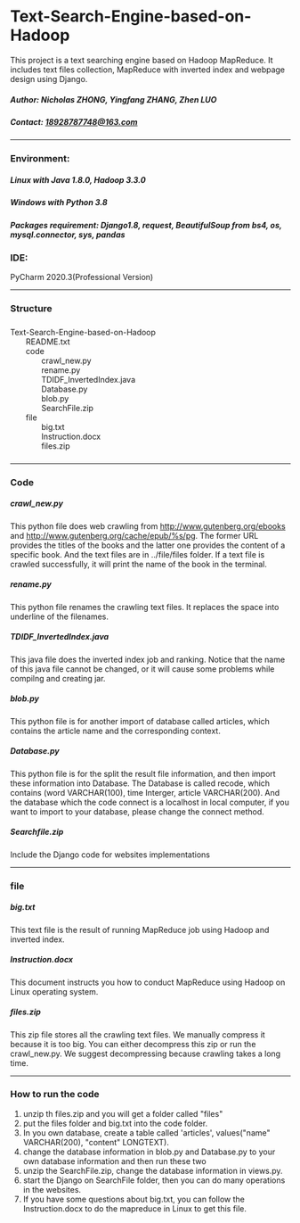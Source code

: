 # Text-Search-Engine-based-on-Hadoop
This project is a text searching engine based on Hadoop MapReduce. It includes text files collection, MapReduce with inverted index and webpage design using Django.
##### Author: Nicholas ZHONG, Yingfang ZHANG, Zhen LUO
##### Contact: 18928787748@163.com
------------------------------------------------------
### Environment:
##### Linux with Java 1.8.0, Hadoop 3.3.0

##### Windows with Python 3.8
##### Packages requirement: Django1.8, request, BeautifulSoup from bs4, os, mysql.connector, sys, pandas
### IDE: 
PyCharm 2020.3(Professional Version)

-------------------------------------------------------
### Structure
##### 
Text-Search-Engine-based-on-Hadoop<br>
&emsp;&emsp;README.txt<br>
&emsp;&emsp;code<br>
&emsp;&emsp;&emsp;&emsp;crawl_new.py<br>
&emsp;&emsp;&emsp;&emsp;rename.py<br>
&emsp;&emsp;&emsp;&emsp;TDIDF_InvertedIndex.java<br>
&emsp;&emsp;&emsp;&emsp;Database.py<br>
&emsp;&emsp;&emsp;&emsp;blob.py<br>
&emsp;&emsp;&emsp;&emsp;SearchFile.zip<br>
&emsp;&emsp;file<br>
&emsp;&emsp;&emsp;&emsp;big.txt<br>
&emsp;&emsp;&emsp;&emsp;Instruction.docx<br>
&emsp;&emsp;&emsp;&emsp;files.zip<br>
#####
-------------------------------------------------------
### Code
##### crawl_new.py
This python file does web crawling from http://www.gutenberg.org/ebooks and http://www.gutenberg.org/cache/epub/%s/pg. The former URL provides the titles of the books and the latter one provides the content of a specific book. And the text files are in ../file/files folder.
If a text file is crawled successfully, it will print the name of the book in the terminal.

##### rename.py
This python file renames the crawling text files. It replaces the space into underline of the filenames.

##### TDIDF_InvertedIndex.java
This java file does the inverted index job and ranking. Notice that the name of this java file cannot be changed, or it will cause some problems while compilng and creating jar.

##### blob.py
This python file is for another import of database called articles, which contains the article name and the corresponding context.

##### Database.py
This python file is for the split the result file information, and then import these information into Database. The Database is called recode, which contains (word VARCHAR(100), time Interger, article VARCHAR(200). And the database which the code connect is a localhost in local computer, if you want to import to your database, please change the connect method.

##### Searchfile.zip
Include the Django code for websites implementations

-------------------------------------------------------
### file
##### big.txt
This text file is the result of running MapReduce job using Hadoop and inverted index.

##### Instruction.docx
This document instructs you how to conduct MapReduce using Hadoop on Linux operating system.

##### files.zip
This zip file stores all the crawling text files. We manually compress it because it is too big. You can either decompress this zip or run the crawl_new.py. We suggest decompressing because crawling takes a long time.

-------------------------------------------------------
### How to run the code
1. unzip th files.zip and you will get a folder called "files"
2. put the files folder and big.txt into the code folder.
3. In you own database, create a table called 'articles', values("name" VARCHAR(200), "content" LONGTEXT).
4. change the database information in blob.py and Database.py to your own database information and then run these two 
5. unzip the SearchFile.zip, change the database information in views.py.
6. start the Django on SearchFile folder, then you can do many operations in the websites.
7. If you have some questions about big.txt, you can follow the Instruction.docx to do the mapreduce in Linux to get this file.
